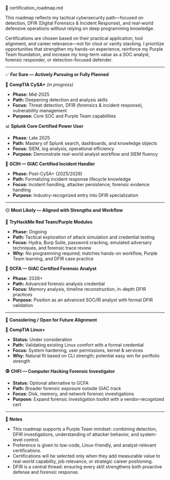 🧭 certification_roadmap.md  

This roadmap reflects my tactical cybersecurity path—focused on detection, DFIR (Digital Forensics & Incident Response), and real-world defensive operations without relying on deep programming knowledge.  

Certifications are chosen based on their practical application, tool alignment, and career relevance—not for clout or vanity stacking. I prioritize opportunities that strengthen my hands-on experience, reinforce my Purple Team foundation, and increase my long-term value as a SOC analyst, forensic responder, or detection-focused defender.  

---

✅ **For Sure — Actively Pursuing or Fully Planned**  

🔐 **CompTIA CySA+** *(in progress)*  
- **Phase:** Mid-2025  
- **Path:** Deepening detection and analysis skills  
- **Focus:** Threat detection, DFIR (forensics & incident response), vulnerability management  
- **Purpose:** Core SOC and Purple Team capabilities  

📊 **Splunk Core Certified Power User**  
- **Phase:** Late 2025  
- **Path:** Mastery of Splunk search, dashboards, and knowledge objects  
- **Focus:** SIEM, log analysis, operational efficiency  
- **Purpose:** Demonstrate real-world analyst workflow and SIEM fluency  

🔐 **GCIH — GIAC Certified Incident Handler**  
- **Phase:** Post-CySA+ (2025/2026)  
- **Path:** Formalizing incident response lifecycle knowledge  
- **Focus:** Incident handling, attacker persistence, forensic evidence handling  
- **Purpose:** Industry-recognized entry into DFIR specialization  

---

🟡 **Most Likely — Aligned with Strengths and Workflow**  

🧪 **TryHackMe Red Team/Purple Modules**  
- **Phase:** Ongoing  
- **Path:** Tactical exploration of attack simulation and credential testing  
- **Focus:** Hydra, Burp Suite, password cracking, emulated adversary techniques, and forensic trace review  
- **Why:** No programming required; matches hands-on workflow, Purple Team learning, and DFIR case practice  

🧾 **GCFA — GIAC Certified Forensic Analyst**  
- **Phase:** 2026+  
- **Path:** Advanced forensic analysis credential  
- **Focus:** Memory analysis, timeline reconstruction, in-depth DFIR practices  
- **Purpose:** Position as an advanced SOC/IR analyst with formal DFIR validation  

---

🔷 **Considering / Open for Future Alignment**  

🐧 **CompTIA Linux+**  
- **Status:** Under consideration  
- **Path:** Validating existing Linux comfort with a formal credential  
- **Focus:** System hardening, user permissions, kernel & services  
- **Why:** Natural fit based on CLI strength; potential easy win for portfolio strength  

🕵️ **CHFI — Computer Hacking Forensic Investigator**  
- **Status:** Optional alternative to GCFA  
- **Path:** Broader forensic exposure outside GIAC track  
- **Focus:** Disk, memory, and network forensic investigations  
- **Purpose:** Expand forensic investigation toolkit with a vendor-recognized cert  

---

📎 **Notes**  
- This roadmap supports a Purple Team mindset: combining detection, DFIR investigations, understanding of attacker behavior, and system-level control.  
- Preference is given to low-code, Linux-friendly, and analyst-relevant certifications.  
- Certifications will be selected only when they add measurable value to real-world capability, job relevance, or strategic career positioning.  
- DFIR is a central thread: ensuring every skill strengthens both proactive defense and forensic response.  

